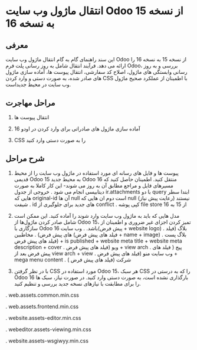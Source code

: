 # انتقال ماژول وب سایت Odoo از نسخه 15 به نسخه 16

## معرفی


این سند راهنمای گام به گام انتقال ماژول وب سایت Odoo از نسخه 15 به نسخه 16 را ارائه می دهد. فرآیند انتقال شامل به روز رسانی پلت فرم Odoo، بررسی و به روز رسانی وابستگی های ماژول، اصلاح کد سفارشی، انتقال پیوست ها، آماده سازی ماژول های صادر شده، به صورت دستی و وارد کردن CSS با اطمینان از عملکرد صحیح ماژول وب سایت در محیط جدیداست.


## مراحل مهاجرت 

1. انتقال پیوست ها


2. آماده سازی ماژول های صادراتی برای وارد کردن در اودو 16


3. CSS را به صورت دستی وارد کنید


## شرح مراحل 
1. پیوست ها و فایل های رسانه ای مورد استفاده در ماژول وب سایت را از محیط قدیمی Odoo 15 به محیط جدید Odoo 16 منتقل کنید. اطمینان حاصل کنید که مسیرهای فایل و مراجع مطابق آن به روز می شوند- این کار کاملا به صورت دیتابیسی انجام می شود
. خروجی از جدول ir.attachments با دو query ابتدا سطر هایی که original-id آن ها null است دوم ان هایی که null نیستند (رعایت پیش نیاز)
. شیفت id های جدید برای جلوگیری از conflict
. کپی پوشه file store از 15 به 16 



2. مدل هایی که باید به ماژول وب سایت وارد شوند را آماده کنید. این ممکن است شامل صادر کردن ماژول‌ها از Odoo 15، تمیز کردن اجزای غیر ضروری و اطمینان از سازگاری با Odoo 16 باشد.
   . وب سایت(پیش فرض + website logo)
   . بلاگ (فیلد های پیش فرض)
   . مخاطبین (فیلد های پیش فرض + name + image)
   . بلاگ پست (فیلد های پیش فرض + is published + website meta title + website meta description + cover
   . ویو (فیلد های پیش فرض + view arch
   . پیج ( فیلد های پیش فرض بعد از view arch + view
   . وب سایت منو (فیلد های پیش فرض + mega menu content
   . شرکت (فیلد های پیش فرض )
   


3. با در نظر گرفتن CSS مورد استفاده در Odoo 15، هر سبک CSS را که به درستی در Odoo 16 بارگذاری نشده است، به صورت دستی وارد کنید. در صورت نیاز، سبک ها را برای مطابقت با نیازهای نسخه جدید بررسی و تنظیم کنید.


. web.assets.common.min.css

. web.assets.frontend.min.css

. website.assets-editor.min.css

. webeditor.assets-viewing.min.css

. website.assets-wsgiwyy.min.css
